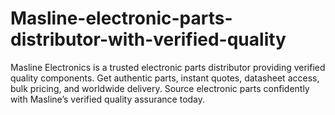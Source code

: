 # Masline-electronic-parts-distributor-with-verified-quality
Masline Electronics is a trusted electronic parts distributor providing verified quality components. Get authentic parts, instant quotes, datasheet access, bulk pricing, and worldwide delivery. Source electronic parts confidently with Masline’s verified quality assurance today.
